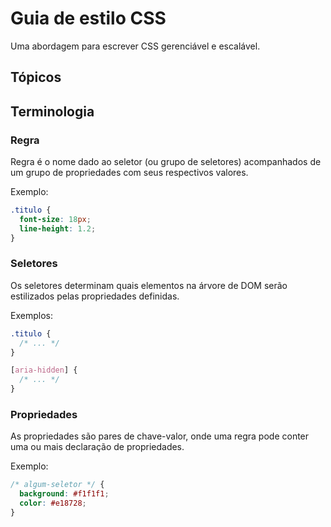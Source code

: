# Guia de estilo CSS

Uma abordagem para escrever CSS gerenciável e escalável.

## Tópicos

## Terminologia

### Regra

Regra é o nome dado ao seletor (ou grupo de seletores) acompanhados de um grupo de propriedades com seus respectivos valores.

Exemplo:

```css
.titulo {
  font-size: 18px;
  line-height: 1.2;
}
```

### Seletores

Os seletores determinam quais elementos na árvore de DOM serão estilizados pelas propriedades definidas.

Exemplos:

```css
.titulo {
  /* ... */
}

[aria-hidden] {
  /* ... */
}
```

### Propriedades

As propriedades são pares de chave-valor, onde uma regra pode conter uma ou mais declaração de propriedades.

Exemplo:

```css
/* algum-seletor */ {
  background: #f1f1f1;
  color: #e18728;
}
```
